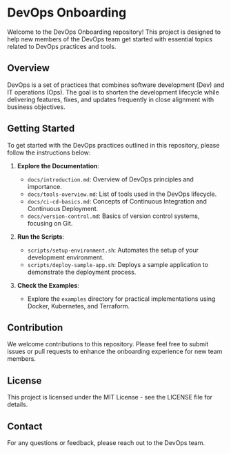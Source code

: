 # DevOps Onboarding
Welcome to the DevOps Onboarding repository! This project is designed to help new members of the DevOps team get started with essential topics related to DevOps practices and tools.

## Overview
DevOps is a set of practices that combines software development (Dev) and IT operations (Ops). The goal is to shorten the development lifecycle while delivering features, fixes, and updates frequently in close alignment with business objectives.

## Getting Started
To get started with the DevOps practices outlined in this repository, please follow the instructions below:

1. **Explore the Documentation**: 
   - `docs/introduction.md`: Overview of DevOps principles and importance.
   - `docs/tools-overview.md`: List of tools used in the DevOps lifecycle.
   - `docs/ci-cd-basics.md`: Concepts of Continuous Integration and Continuous Deployment.
   - `docs/version-control.md`: Basics of version control systems, focusing on Git.

2. **Run the Scripts**:
   - `scripts/setup-environment.sh`: Automates the setup of your development environment.
   - `scripts/deploy-sample-app.sh`: Deploys a sample application to demonstrate the deployment process.

3. **Check the Examples**:
   - Explore the `examples` directory for practical implementations using Docker, Kubernetes, and Terraform.

## Contribution
We welcome contributions to this repository. Please feel free to submit issues or pull requests to enhance the onboarding experience for new team members.

## License
This project is licensed under the MIT License - see the LICENSE file for details.

## Contact
For any questions or feedback, please reach out to the DevOps team.